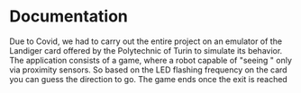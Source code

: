 # Documentation

Due to Covid, we had to carry out the entire project on an emulator of the Landiger card offered by the Polytechnic of Turin to simulate its behavior. The application consists of a game, where a robot capable of \"seeing \" only via proximity sensors. So based on the LED flashing frequency on the card you can guess the direction to go. The game ends once the exit is reached